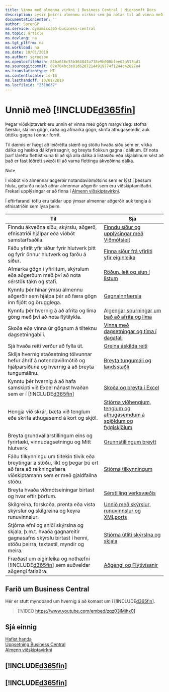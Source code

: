 ```yaml
---
title: Vinna með almenna virkni í Business Central | Microsoft Docs
description: Lýsir þeirri almennu virkni sem þú notar til að vinna með gögn í Business Central, eins og t.d. að færa inn gildi, raða gögnum og breyta yfirliti.
documentationcenter: ''
author: SorenGP
ms.service: dynamics365-business-central
ms.topic: article
ms.devlang: na
ms.tgt_pltfrm: na
ms.workload: na
ms.date: 10/01/2019
ms.author: sgroespe
ms.openlocfilehash: 81ba616c55b364843a718e9b000bfee02a513ad1
ms.sourcegitcommit: 02e704bc3e01d62072144919774f1244c42827e4
ms.translationtype: HT
ms.contentlocale: is-IS
ms.lasthandoff: 10/01/2019
ms.locfileid: "2310637"
---
```

# <a name="working-with-included365finincludesd365fin_mdmd"></a>Unnið með [!INCLUDE[d365fin](includes/d365fin_md.md)]
Þegar viðskiptaverk eru unnin er vinna með gögn margvísleg: stofna færslur, slá inn gögn, raða og afmarka gögn, skrifa athugasemdir, auk úttöku gagna í önnur forrit.

Til dæmis er hægt að leiðrétta stærð og stöðu hvaða síðu sem er, víkka dálka og hækka dálkfyrirsagnir, og breyta flokkun gagna í dálkum. Ef nota þarf láréttu flettistikuna til að sjá alla dálka á listasíðu eða skjalalínum sést að það er fast lóðrétt svæði til að varna flettingu ákveðinna dálka.

> [!NOTE]
> Í viðbót við almennar aðgerðir notandaviðmótsins sem er lýst í þessum hluta, geturðu notað aðrar almennar aðgerðir sem eru viðskiptamiðaðri. Frekari upplýsingar er að finna í [Almenn viðskiptavirkni](ui-across-business-areas.md).

Í eftirfarandi töflu eru taldar upp ýmsar almennar aðgerðir auk tengla á efnisatriðin sem lýsa þeim.

| Til | Sjá |
| --- | --- |
|Finndu ákveðna síðu, skýrslu, aðgerð, efnisatriði hjálpar eða viðbót samstarfsaðila. |[Finndu síður og upplýsingar með Viðmótsleit](ui-search.md) |
|Fáðu yfirlit yfir síður fyrir hlutverk þitt og fyrir önnur hlutverk og farðu á síður.|[Finna síður frá yfirliti yfir eiginleika](ui-role-explorer.md)|
| Afmarka gögn í yfirlitum, skýrslum eða aðgerðum með því að nota sérstök tákn og stafi. |[Röðun, leit og síun í listum](ui-enter-criteria-filters.md) |
|Kynntu þér hinar ýmsu almennu aðgerðir sem hjálpa þér að færa gögn inn fljótt og örugglega.|[Gagnainnfærsla](ui-enter-data.md)|
|Kynntu þér hvernig á að afrita og líma göng með því að nota flýtilykla.|[Algengar spurningar um það að afrita og líma](ui-copy-paste.md)|
| Skoða eða vinna úr gögnum á tilteknu dagsetningabili. |[Vinna með dagsetningar og tíma í dagatali](ui-enter-date-ranges.md) |
| Sjá hvaða reiti verður að fylla út. |[Greina áskilda reiti](ui-mandatory-fields.md) |
|Skilja hvernig staðsetning tölvunnar hefur áhrif á notendaviðmótið og hjálparsíðuna og hvernig á að breyta tungumálinu.|[Breyta tungumáli og landsstaðli](about-locale-language.md)|
|Kynntu þér hvernig á að hafa samskipti við Excel nánast hvaðan sem er í [!INCLUDE[d365fin](includes/d365fin_md.md)]|[Skoða og breyta í Excel](across-work-with-excel.md)|
|Hengja við skrár, bæta við tenglum eða skrifa athugasemd á kort og skjöl.|[Stjórna viðhengjum, tenglum og athugasemdum á spjöldum og fylgiskjölum](ui-how-add-link-to-record.md)|
| Breyta grundvallarstillingum eins og fyrirtæki, vinnudagsetningu og Mitt hlutverk. |[Grunnstillingum breytt](ui-change-basic-settings.md) |
|Fáðu tilkynningu um tiltekin tilvik eða breytingar á stöðu, líkt og þegar þú ert að fara að reikningsfæra viðskiptamann sem er með gjaldfallna stöðu.|[Stjórna tilkynningum](ui-smart-notifications.md)|
| Breyta hvaða viðmótseiningar birtast og hvar eftir þörfum.|[Sérstilling verksvæðis](ui-personalization-user.md) |
|Skilgreina, forskoða, prenta eða vista skýrslur og skilgreina og keyra runuvinnslur.|[Unnið með skýrslur, runuvinnslur og XMLports](ui-work-report.md)|
| Stjórna efni og sniði skýrslna og skjala, þ.m.t. hvaða gagnareitir gagnasafns skýrslu birtast í henni, stöðu þeirra, textastíl, myndir og meira.|[Stjórna útliti skýrslna og skjala](ui-manage-report-layouts.md) |
|Fræðast um eiginleika og nothæfni [!INCLUDE[d365fin](includes/d365fin_md.md)] sem auðveldar aðgengi fatlaðra.|[Aðgengi og Flýtivísanir](ui-accessibility.md)|

## <a name="getting-around-in-business-central"></a>Farið um Business Central
Hér er stutt myndband um hvernig á að komast um í [!INCLUDE[d365fin](includes/d365fin_md.md)].

> [!VIDEO https://www.youtube.com/embed/zqz03iMihx0]

## <a name="see-also"></a>Sjá einnig
[Hafist handa](product-get-started.md)  
[Uppsetning Business Central](setup.md)  
[Almenn viðskiptavirkni](ui-across-business-areas.md)  

## [!INCLUDE[d365fin](includes/free_trial_md.md)]  
## [!INCLUDE[d365fin](includes/training_link_md.md)]
